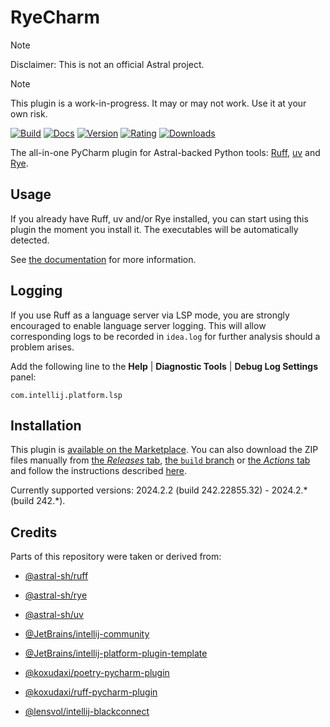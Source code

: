 # RyeCharm

> [!NOTE]
> Disclaimer: This is not an official Astral project.

> [!NOTE]
> This plugin is a work-in-progress.
> It may or may not work.
> Use it at your own risk.

[![Build](https://github.com/InSyncWithFoo/ryecharm/actions/workflows/build.yaml/badge.svg)][5]
[![Docs](https://github.com/InSyncWithFoo/ryecharm/actions/workflows/docs.yaml/badge.svg)][6]
[![Version](https://img.shields.io/jetbrains/plugin/v/25230)][7]
[![Rating](https://img.shields.io/jetbrains/plugin/r/rating/25230)][8]
[![Downloads](https://img.shields.io/jetbrains/plugin/d/25230)][9]

<!-- Plugin description -->
The all-in-one PyCharm plugin for Astral-backed Python tools:
[Ruff][1], [uv][2] and [Rye][3].


## Usage

If you already have Ruff, uv and/or Rye installed,
you can start using this plugin the moment you install it.
The executables will be automatically detected.

See [the documentation][4] for more information.


## Logging

If you use Ruff as a language server via LSP mode,
you are strongly encouraged to enable language server logging.
This will allow corresponding logs to be recorded in `idea.log`
for further analysis should a problem arises.

Add the following line to the <b>Help</b> |
<b>Diagnostic Tools</b> | <b>Debug Log Settings</b> panel:

```text
com.intellij.platform.lsp
```


  [1]: https://github.com/astral-sh/ruff
  [2]: https://github.com/astral-sh/uv
  [3]: https://github.com/astral-sh/rye
  [4]: https://insyncwithfoo.github.io/ryecharm
<!-- Plugin description end -->


## Installation

This plugin is [available on the Marketplace][7].
You can also download the ZIP files manually from [the <i>Releases</i> tab][10],
[the `build` branch][11] or [the <i>Actions</i> tab][12]
and follow the instructions described [here][13].

Currently supported versions:
2024.2.2 (build 242.22855.32) - 2024.2.* (build 242.*).


## Credits

Parts of this repository were taken or derived from:

* [@astral-sh/ruff][1]
* [@astral-sh/rye][3]
* [@astral-sh/uv][2]
* [@JetBrains/intellij-community][14]
* [@JetBrains/intellij-platform-plugin-template][15]
* [@koxudaxi/poetry-pycharm-plugin][16]
* [@koxudaxi/ruff-pycharm-plugin][17]
* [@lensvol/intellij-blackconnect][18]


  [5]: https://github.com/InSyncWithFoo/ryecharm/actions/workflows/build.yaml
  [6]: https://github.com/InSyncWithFoo/ryecharm/actions/workflows/docs.yaml
  [7]: https://plugins.jetbrains.com/plugin/25230/versions
  [8]: https://plugins.jetbrains.com/plugin/25230/reviews
  [9]: https://plugins.jetbrains.com/plugin/25230
  [10]: https://github.com/InSyncWithFoo/ryecharm/releases
  [11]: https://github.com/InSyncWithFoo/ryecharm/tree/build
  [12]: https://github.com/InSyncWithFoo/ryecharm/actions/workflows/build.yaml
  [13]: https://www.jetbrains.com/help/pycharm/managing-plugins.html#install_plugin_from_disk
  [14]: https://github.com/JetBrains/intellij-community
  [15]: https://github.com/JetBrains/intellij-platform-plugin-template
  [16]: https://github.com/koxudaxi/poetry-pycharm-plugin
  [17]: https://github.com/koxudaxi/ruff-pycharm-plugin
  [18]: https://github.com/lensvol/intellij-blackconnect
